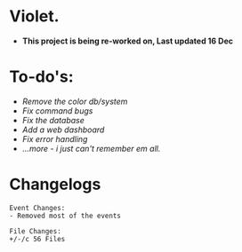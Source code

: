 # Violet.

- **This project is being re-worked on, Last updated 16 Dec**

# To-do's:

- _Remove the color db/system_
- _Fix command bugs_
- _Fix the database_
- _Add a web dashboard_
- _Fix error handling_
- _...more - i just can't remember em all._

# Changelogs

```
Event Changes:
- Removed most of the events

File Changes:
+/-/c 56 Files

```
